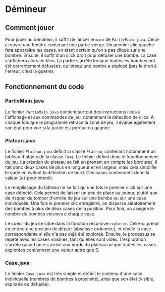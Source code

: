 # Démineur

## Comment jouer

Pour jouer au démineur, il suffit de lancer le `main` de `PartieMain.java`. Celui-ci ouvre une fenêtre contenant une partie vierge. Un premier clic gauche fera apparaître les cases, en étant certain qu'on a pas cliqué sur une bombre. Ensuite, il suffit d'un click droit pour défuser une bombe. La case s'affichera alors en bleu. La partie s'arrête lorsque toutes les bombes ont été correctement défusées, ou lorsqu'une bombe a explosé (pas le droit à l'erreur, c'est la guerre).

## Fonctionnement du code

### PartieMain.java

Le fichier `PartieMain.java` contient surtout des instructions liées à l'affichage et aux commandes de jeu, notamment la détection de clics. A chaque fois que le programme retrace la zone de jeu, il évalue également son état pour voir si la partie est perdue ou gagnée.

### Plateau.java

Le fichier `Plateau.java` définit la classe `Plateau`, contenant notamment un tableau d'objets de la classe `Case`. Le fichier définit donc le fonctionnement du jeu. La création du plateau se fait en prenant en compte les bordures, il fait donc deux cases de plus en longueur et en largeur, mais cela simplifie le code en évitant la détection de bord. Ces cases contiennent donc la valeur `INT` pour interdit.

Le remplissage du tableau ne se fait qu'une fois le premier click sur une case détecté. Cela permet de laisser un peu de place au joueur, plutôt que de risquer de tomber d'entrée de jeu sur une bombe ou sur une case individuelle. Une fois le premier clic enregistré, on disperse aléatoirement des bombes à plus de deux cases de la position. Pour finir, on assigne le nombre de bombes voisines à chaque case.

Le coeur du jeu se situe dans la fonction récursive `explorer`. Celle-ci prend en entrée une position de départ (abscisse ordonnée), et révèle la case correspondante si elle n'a pas déjà été explorée. Ensuite, le processus se répète avec les cases voisines, tant qu'elles sont vides. L'exploration s'arrête quand on est arrivé aux bords du plateau ou que toutes les cases explorées contiennent une valeur autre que 0.

### Case.java

Le fichier `Case.java` est très simple et définit le contenu d'une case individuelle (nombres de bombes à proximité), ainsi que son état (visible, explorée ou défusée).
